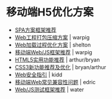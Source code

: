 # 移动端H5优化方案

* [SPA方案框架推荐](pages/SPA.md)
* [Web工程打包压缩方案](pages/resources-bundling.md) |	warpig
* [Web加载过程优化方案](pages/loading-optimize.md) |	shelton
* [移动端Web/JS框架推荐](pages/mobile-framework.md) |	warpig
* [HTML5实用功能推荐](pages/HTML5.md) |	arthur/bryan
* [CSS3新功能推荐及优化](pages/CSS3.md) |	bryan/arthur
* [Web安全指引](pages/web-security.md) |	kidd
* [移动端Web常见兼容性问题](pages/compatibility.md) |	edric
* [Web/JS测试框架推荐](pages/testing.md) | water

